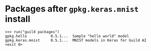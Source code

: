 # Packages after `gpkg.keras.mnist` install

    >>> run("guild packages")
    gpkg.hello           0.5.1...  Sample "hello world" model
    gpkg.keras.mnist     0.5.1...  MNIST models in Keras for Guild AI
    <exit 0>
